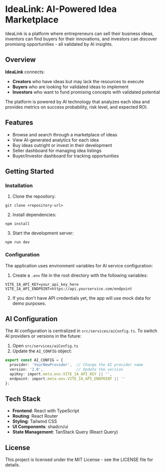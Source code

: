 
# IdeaLink: AI-Powered Idea Marketplace

IdeaLink is a platform where entrepreneurs can sell their business ideas, inventors can find buyers for their innovations, and investors can discover promising opportunities - all validated by AI insights.

## Overview

**IdeaLink** connects:
- **Creators** who have ideas but may lack the resources to execute
- **Buyers** who are looking for validated ideas to implement
- **Investors** who want to fund promising concepts with validated potential

The platform is powered by AI technology that analyzes each idea and provides metrics on success probability, risk level, and expected ROI.

## Features

- Browse and search through a marketplace of ideas
- View AI-generated analytics for each idea
- Buy ideas outright or invest in their development
- Seller dashboard for managing idea listings
- Buyer/Investor dashboard for tracking opportunities

## Getting Started

### Installation

1. Clone the repository:
```
git clone <repository-url>
```

2. Install dependencies:
```
npm install
```

3. Start the development server:
```
npm run dev
```

### Configuration

The application uses environment variables for AI service configuration:

1. Create a `.env` file in the root directory with the following variables:
```
VITE_IA_API_KEY=your_api_key_here
VITE_IA_API_ENDPOINT=https://api.yourservice.com/endpoint
```

2. If you don't have API credentials yet, the app will use mock data for demo purposes.

## AI Configuration

The AI configuration is centralized in `src/services/aiConfig.ts`. To switch AI providers or versions in the future:

1. Open `src/services/aiConfig.ts`
2. Update the `AI_CONFIG` object:
```typescript
export const AI_CONFIG = {
  provider: 'YourNewProvider',  // Change the AI provider name
  version: '2.0',               // Update the version
  apiKey: import.meta.env.VITE_IA_API_KEY || '',
  endpoint: import.meta.env.VITE_IA_API_ENDPOINT || ''
};
```

## Tech Stack

- **Frontend**: React with TypeScript
- **Routing**: React Router
- **Styling**: Tailwind CSS
- **UI Components**: shadcn/ui
- **State Management**: TanStack Query (React Query)

## License

This project is licensed under the MIT License - see the LICENSE file for details.
